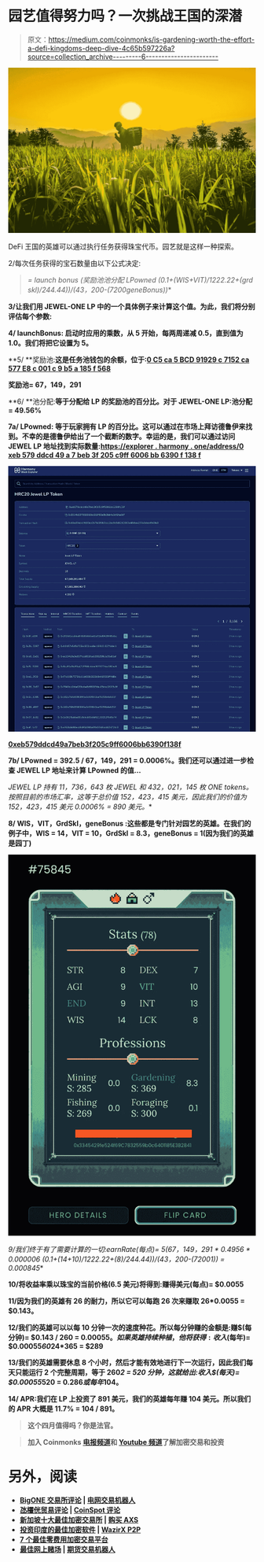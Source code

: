 # 园艺值得努力吗？一次挑战王国的深潜

> 原文：<https://medium.com/coinmonks/is-gardening-worth-the-effort-a-defi-kingdoms-deep-dive-4c65b597226a?source=collection_archive---------6----------------------->

![](img/22d80b6e33844cd574113f7373073d1e.png)

DeFi 王国的英雄可以通过执行任务获得珠宝代币。园艺就是这样一种探索。

2/每次任务获得的宝石数量由以下公式决定:

> **= launch bonus *(奖励池*池分配* LPowned *(0.1+(WIS+VIT)/1222.22+(grd skl)/244.44))/(43，200-(7200*geneBonus))**

**3/让我们用 JEWEL-ONE LP 中的一个具体例子来计算这个值。为此，我们将分别评估每个参数:**

**4/ **launchBonus:** 启动时应用的乘数，从 5 开始，每两周递减 0.5，直到值为 1.0。我们将把它设置为 5。**

**5/ **奖励池:**这是任务池钱包的余额，位于:[0 C5 ca 5 BCD 91929 c 7152 ca 577 E8 c 001 c 9 b5 a 185 f 568](https://explorer.harmony.one/address/0xeb579ddcd49a7beb3f205c9ff6006bb6390f138f)**

**奖励池= 67，149，291**

**6/ **池分配:**等于分配给 LP 的奖励池的百分比。对于 JEWEL-ONE LP:池分配= 49.56%**

**7a/ **LPowned:** 等于玩家拥有 LP 的百分比。这可以通过在市场上拜访德鲁伊来找到。不幸的是德鲁伊给出了一个截断的数字。幸运的是，我们可以通过访问 JEWEL LP 地址找到实际数量:[https://explorer . harmony . one/address/0 xeb 579 ddcd 49 a 7 beb 3f 205 c9ff 6006 bb 6390 f 138 f](https://explorer.harmony.one/address/0xeb579ddcd49a7beb3f205c9ff6006bb6390f138f)**

**![](img/b4d93c302e3a192089884d4cf1a5e7d4.png)**

**[0xeb579ddcd49a7beb3f205c9ff6006bb6390f138f](https://explorer.harmony.one/address/0xeb579ddcd49a7beb3f205c9ff6006bb6390f138f)**

**7b/ LPowned = 392.5 / 67，149，291 = 0.0006%。我们还可以通过进一步检查 JEWEL LP 地址来计算 LPowned 的值…**

**JEWEL LP 持有 11，736，643 枚 JEWEL 和 432，021，145 枚 ONE tokens。按照目前的市场汇率，这等于总价值 152，423，415 美元，因此我们的价值为 152，423，415 美元* 0.0006% = 890 美元。**

**8/ **WIS，VIT，GrdSkl，geneBonus** :这些都是专门针对园艺的英雄。在我们的例子中，WIS = 14，VIT = 10，GrdSkl = 8.3，geneBonus = 1(因为我们的英雄是园丁)**

**![](img/2a66171b67458e109cd55a1d5fb9adbe.png)**

**9/我们终于有了需要计算的一切:earnRate(每点)= 5*(67，149，291 * 0.4956 * 0.000006 *(0.1+(14+10)/1222.22+(8)/244.44))/(43，200-(7200*1)) = 0.000845**

**10/将收益率乘以珠宝的当前价格(6.5 美元)将得到:赚得美元(每点)= $0.0055**

**11/因为我们的英雄有 26 的耐力，所以它可以每跑 26 次来赚取 26*0.0055 = $0.143。**

**12/我们的英雄可以以每 10 分钟一次的速度种花。所以每分钟赚的金额是:赚$(每分钟)= $0.143 / 260 = $0.00055。如果英雄持续种植，他将获得:收入$(每年)= $0.00055*60*24*365 = $289**

**13/我们的英雄需要休息 8 个小时，然后才能有效地进行下一次运行，因此我们每天只能运行 2 个完整周期，等于 260*2 = 520 分钟，这就给出:收入$(每天)= $0.00055*520 = $0.286 或每年$104。**

**14/ APR:我们在 LP 上投资了 891 美元，我们的英雄每年赚 104 美元。所以我们的 **APR 大概是 11.7%** = 104 / 891。**

> ****这个四月值得吗？你是法官。****

> **加入 Coinmonks [电报频道](https://t.me/coincodecap)和 [Youtube 频道](https://www.youtube.com/c/coinmonks/videos)了解加密交易和投资**

# **另外，阅读**

*   **[BigONE 交易所评论](/coinmonks/bigone-exchange-review-64705d85a1d4) | [电网交易机器人](https://coincodecap.com/grid-trading)**
*   **[氹欞侊贸易评论](https://coincodecap.com/anny-trade-review) | [CoinSpot 评论](https://coincodecap.com/coinspot-review)**
*   **[新加坡十大最佳加密交易所](https://coincodecap.com/crypto-exchange-in-singapore) | [购买 AXS](https://coincodecap.com/buy-axs-token)**
*   **[投资印度的最佳加密软件](https://coincodecap.com/best-crypto-to-invest-in-india-in-2021) | [WazirX P2P](https://coincodecap.com/wazirx-p2p)**
*   **[7 个最佳零费用加密交易平台](https://coincodecap.com/zero-fee-crypto-exchanges)**
*   **[最佳网上赌场](https://coincodecap.com/best-online-casinos) | [期货交易机器人](/coinmonks/futures-trading-bots-5a282ccee3f5)**